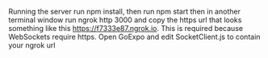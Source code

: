 Running the server
run npm install, then run npm start
then in another terminal window run ngrok http 3000 and copy the https url that looks something like this https://f7333e87.ngrok.io. This is required because WebSockets require https.
Open GoExpo and edit SocketClient.js to contain your ngrok url